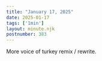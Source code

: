 ```yaml
---
title: "January 17, 2025"
date: 2025-01-17
tags: ['1min']
layout: minute.njk
postnumber: 383
---
```

More voice of turkey remix / rewrite. 